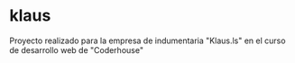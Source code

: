 # klaus
Proyecto realizado para la empresa de indumentaria "Klaus.ls" en el curso de desarrollo web de "Coderhouse"
